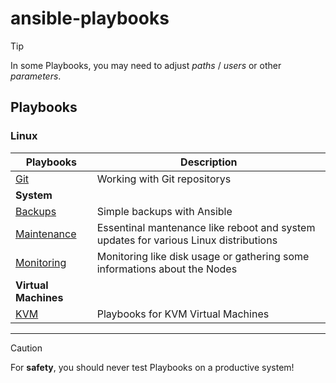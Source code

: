 # ansible-playbooks

> [!TIP]
> In some Playbooks, you may need to adjust *paths* / *users* or other *parameters*.
## Playbooks
### Linux
| Playbooks | Description |
| --- | --- |
| [Git](git) | Working with Git repositorys |
| **System** | | 
| [Backups](system/backups) | Simple backups with Ansible |
| [Maintenance](system/maintenance) | Essentinal mantenance like reboot and system updates for various Linux distributions |
| [Monitoring](system/monitoring) | Monitoring like disk usage or gathering some informations about the Nodes |
| **Virtual Machines** | |
| [KVM](kvm) | Playbooks for KVM Virtual Machines |
---

> [!CAUTION]
> For **safety**, you should never test Playbooks on a productive system!
